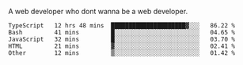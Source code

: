 A web developer who dont wanna be a web developer.

<!--START_SECTION:waka-->

```text
TypeScript   12 hrs 48 mins  █████████████████████▓░░░   86.22 %
Bash         41 mins         █░░░░░░░░░░░░░░░░░░░░░░░░   04.65 %
JavaScript   32 mins         █░░░░░░░░░░░░░░░░░░░░░░░░   03.70 %
HTML         21 mins         ▓░░░░░░░░░░░░░░░░░░░░░░░░   02.41 %
Other        12 mins         ▒░░░░░░░░░░░░░░░░░░░░░░░░   01.42 %
```

<!--END_SECTION:waka-->
